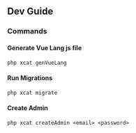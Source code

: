 ## Dev Guide

### Commands

####  Generate Vue Lang js file

```
php xcat genVueLang
```

####  Run Migrations

```
php xcat migrate
```

####  Create Admin

```
php xcat createAdmin <email> <password>
```
